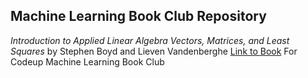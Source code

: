 ## Machine Learning Book Club Repository 

*Introduction to Applied Linear Algebra
Vectors, Matrices, and Least Squares*
by Stephen Boyd and Lieven Vandenberghe
[Link to Book](http://vmls-book.stanford.edu/vmls.pdf)
For Codeup Machine Learning Book Club